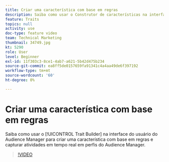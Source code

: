 ```yaml
---
title: Criar uma característica com base em regras
description: Saiba como usar o Construtor de características na interface do usuário do Audience Manager para criar uma característica com base em regras e capturar atividades em tempo real em perfis do Audience Manager.
feature: Traits
topics: null
activity: use
doc-type: feature video
team: Technical Marketing
thumbnail: 34749.jpg
kt: 5290
role: User
level: Beginner
exl-id: 11f303c3-8ce1-4ab7-a621-5b42d475b234
source-git-commit: ea8ff5de0157659fa91341c4a4aa49de6f397192
workflow-type: tm+mt
source-wordcount: '60'
ht-degree: 0%

---
```


# Criar uma característica com base em regras

Saiba como usar o [!UICONTROL Trait Builder] na interface do usuário do Audience Manager para criar uma característica com base em regras e capturar atividades em tempo real em perfis do Audience Manager.

>[!VIDEO](https://video.tv.adobe.com/v/38147/?quality=12&learn=on&captions=por_br)
